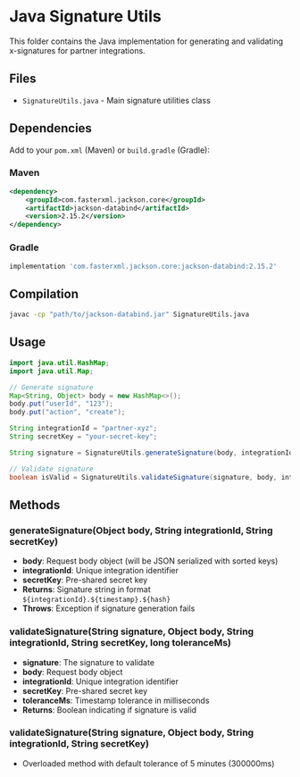 # Java Signature Utils

This folder contains the Java implementation for generating and validating x-signatures for partner integrations.

## Files

- `SignatureUtils.java` - Main signature utilities class

## Dependencies

Add to your `pom.xml` (Maven) or `build.gradle` (Gradle):

### Maven
```xml
<dependency>
    <groupId>com.fasterxml.jackson.core</groupId>
    <artifactId>jackson-databind</artifactId>
    <version>2.15.2</version>
</dependency>
```

### Gradle
```gradle
implementation 'com.fasterxml.jackson.core:jackson-databind:2.15.2'
```

## Compilation

```bash
javac -cp "path/to/jackson-databind.jar" SignatureUtils.java
```

## Usage

```java
import java.util.HashMap;
import java.util.Map;

// Generate signature
Map<String, Object> body = new HashMap<>();
body.put("userId", "123");
body.put("action", "create");

String integrationId = "partner-xyz";
String secretKey = "your-secret-key";

String signature = SignatureUtils.generateSignature(body, integrationId, secretKey);

// Validate signature
boolean isValid = SignatureUtils.validateSignature(signature, body, integrationId, secretKey);
```

## Methods

### generateSignature(Object body, String integrationId, String secretKey)
- **body**: Request body object (will be JSON serialized with sorted keys)
- **integrationId**: Unique integration identifier
- **secretKey**: Pre-shared secret key
- **Returns**: Signature string in format `${integrationId}.${timestamp}.${hash}`
- **Throws**: Exception if signature generation fails

### validateSignature(String signature, Object body, String integrationId, String secretKey, long toleranceMs)
- **signature**: The signature to validate
- **body**: Request body object
- **integrationId**: Unique integration identifier
- **secretKey**: Pre-shared secret key
- **toleranceMs**: Timestamp tolerance in milliseconds
- **Returns**: Boolean indicating if signature is valid

### validateSignature(String signature, Object body, String integrationId, String secretKey)
- Overloaded method with default tolerance of 5 minutes (300000ms)

